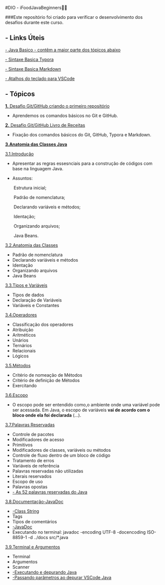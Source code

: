 #DIO - iFoodJavaBeginners:man_student:

###Este repositório foi criado para verificar o desenvolvimento dos desafios durante este curso. 

##  - Links Úteis 

[ - Java Basico - contêm a maior parte dos tópicos abaixo](https://glysns.gitbook.io/java-basico/)

[ - Sintaxe Basica Typora](https://support.typora.io/Markdown-Reference/#overview)

[ - Sintaxe Basica Markdown](https://www.markdownguide.org/basic-syntax/)

[ - Atalhos do teclado para VSCode](https://github.com/WesleyZanelatto/DIO-iFoodJavaBeginners/blob/master/src/edu/wesley/_3_javaanatomiaclasses/aprendendoasintaxejava/Comandos%20de%20atalho%20para%20VSCode.md)

##  - Tópicos

[**1.** Desafio  Git/GitHub criando o primeiro repositório](https://github.com/WesleyZanelatto/DIO-iFoodJavaBeginners/tree/master/src/edu/wesley/_1_desafiogithubprimeirorepositorio)

  - Aprendemos os comandos básicos no Git e GitHub.

[**2.** Desafio Git/GitHub Livro de Receitas](https://github.com/WesleyZanelatto/DIO-iFoodJavaBeginners/tree/master/src/edu/wesley/_2_livroreceitas)
 - Fixação dos comandos básicos do Git, GitHub, Typora e Markdown.

[**3.Anatomia das Classes Java**](https://github.com/WesleyZanelatto/DIO-iFoodJavaBeginners/tree/master/src/edu/wesley/_3_javaanatomiaclasses/aprendendoasintaxejava)

[ 3.1.Introdução](https://github.com/WesleyZanelatto/DIO-iFoodJavaBeginners/tree/master/src/edu/wesley/_3_javaanatomiaclasses/aprendendoasintaxejava/_1_introducao)

- Apresentar as regras essesnciais para a construção de códigos com base na linguagem Java.

- Assuntos: 

    ​		  Estrutura inicial; 

    ​	    Padrão de nomenclatura;

    ​		  Declarando variáveis e métodos;

    ​		  Identação;

    ​		  Organizando arquivos;

    ​	 	  Java Beans.		   

[3.2.Anatomia das Classes](https://github.com/WesleyZanelatto/DIO-iFoodJavaBeginners/tree/master/src/edu/wesley/_3_javaanatomiaclasses/aprendendoasintaxejava/_2_anatomiadasclasses)

- Padrão de nomenclatura
- Declarando variáveis e métodos
- Identação
- Organizando arquivos
- Java Beans

[3.3.Tipos e Variáveis](https://github.com/WesleyZanelatto/DIO-iFoodJavaBeginners/tree/master/src/edu/wesley/_3_javaanatomiaclasses/aprendendoasintaxejava/_3_tiposevariaveis)

- Tipos de dados
- Declaração de Variáveis
- Variáveis e Constantes

[3.4.Operadores](https://github.com/WesleyZanelatto/DIO-iFoodJavaBeginners/tree/master/src/edu/wesley/_3_javaanatomiaclasses/aprendendoasintaxejava/_4_operadores)

- Classificação dos operadores
- Atribuição
- Aritméticos
- Unários
- Ternários
- Relacionais
- Lógicos

[3.5.Métodos](https://github.com/WesleyZanelatto/DIO-iFoodJavaBeginners/tree/master/src/edu/wesley/_3_javaanatomiaclasses/aprendendoasintaxejava/_5_metodos)

- Critério de nomeação de Métodos
- Critério de definição de Métodos
- Exercitando

[3.6.Escopo](https://github.com/WesleyZanelatto/DIO-iFoodJavaBeginners/tree/master/src/edu/wesley/_3_javaanatomiaclasses/aprendendoasintaxejava/_6_escopo)

- O escopo pode ser entendido como,o ambiente onde uma variável pode ser acessada. Em Java, o escopo de variáveis **vai de acordo com o bloco onde ela foi declarada** (...).

[3.7.Palavras Reservadas](https://github.com/WesleyZanelatto/DIO-iFoodJavaBeginners/tree/master/src/edu/wesley/_3_javaanatomiaclasses/aprendendoasintaxejava/_7_palavrasreservadas)

- Controle de pacotes
- Modificadores de acesso
- Primitivos
- Modificadores de classes, variáveis ou métodos
- Controle de fluxo dentro de um bloco de código
- Tratamento de erros
- Variáveis de referência
- Palavras reservadas não utilizadas
- Literais reservados
- Escopo de uso
- Palavras opostas
- [- As 52 palavras reservadas do Java](http://www.linhadecodigo.com.br/artigo/83/as-52-palavras-reservadas-do-java.aspx)

[3.8.Documentação-JavaDoc](https://github.com/WesleyZanelatto/DIO-iFoodJavaBeginners/tree/master/src/edu/wesley/_3_javaanatomiaclasses/aprendendoasintaxejava/_8_javadoc)

- [-Class String](https://docs.oracle.com/javase/7/docs/api/java/lang/String.html)
- Tags
- Tipos de comentários
- [-JavaDoc](https://pt.wikipedia.org/wiki/Javadoc)
- Executando no terminal: javadoc -encoding UTF-8 -docencoding ISO-8859-1  -d ../docs  src/*.java

[3.9.Terminal e Argumentos](https://github.com/WesleyZanelatto/DIO-iFoodJavaBeginners/tree/master/src/edu/wesley/_3_javaanatomiaclasses/aprendendoasintaxejava/_9_terminalargumentos)

- Terminal
- Argumentos
- Scanner
- [-Executando e depurando Java](https://code.visualstudio.com/docs/java/java-debugging)
- [-Passando parâmetros ao depurar VSCode Java](https://linuxtut.com/pass-parameters-when-debugging-vscode-java.-note-462e0/)
